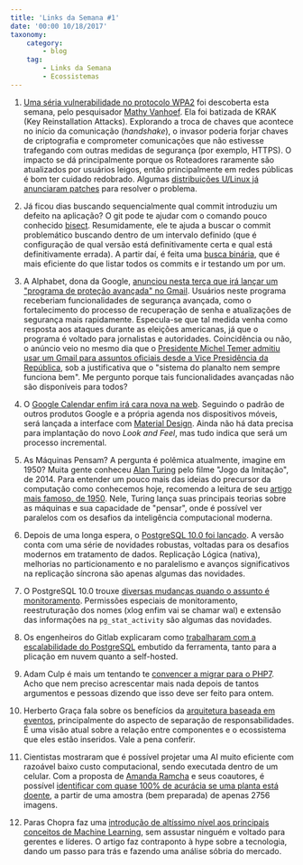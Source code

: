```yaml
---
title: 'Links da Semana #1'
date: '00:00 10/18/2017'
taxonomy:
    category:
        - blog
    tag:
        - Links da Semana
        - Ecossistemas
---
```


1. [Uma séria vulnerabilidade no protocolo WPA2](https://www.krackattacks.com/) foi descoberta esta semana, pelo pesquisador [Mathy Vanhoef](https://twitter.com/vanhoefm). Ela foi batizada de KRAK (Key Reinstallation Attacks). Explorando a troca de chaves que acontece no início da comunicação (_handshake_), o invasor poderia forjar chaves de criptografia e comprometer comunicações que não estivesse trafegando com outras medidas de segurança (por exemplo, HTTPS). O impacto se dá principalmente porque os Roteadores raramente são atualizados por usuários leigos, então principalmente em redes públicas é bom ter cuidado redobrado. Algumas [distribuições U/Linux já anunciaram patches](https://sempreupdate.com.br/amp/2017/10/ubuntu-debian-fedora-e-outras-distribuicoes-gnulinux-corrigem-bug-wpa2-krack.html) para resolver o problema.

1. Já ficou dias buscando sequencialmente qual commit introduziu um defeito na aplicação? O git pode te ajudar com o comando pouco conhecido [bisect](https://git-scm.com/docs/git-bisect). Resumidamente, ele te ajuda a buscar o commit problemático buscando dentro de um intervalo definido (que é configuração de qual versão está definitivamente certa e qual está definitivamente errada). A partir daí, é feita uma [busca binária](https://pt.wikipedia.org/wiki/Pesquisa_bin%C3%A1ria), que é mais eficiente do que  listar todos os commits e ir testando um por um.
1. A Alphabet, dona da Google, [anunciou nesta terça que irá lançar um "programa de proteção avançada" no Gmail](https://www.cnbc.com/2017/10/17/google-gmail-advanced-security-for-officials-and-journalists.html). Usuários neste programa receberiam funcionalidades de segurança avançada, como o fortalecimento do processo de recuperação de senha e atualizações de segurança mais rapidamente. Especula-se que tal medida venha como resposta aos ataques durante as eleições americanas, já que o programa é voltado para jornalistas e autoridades. Coincidência ou não, o anúncio veio no mesmo dia que o [Presidente Michel Temer admitiu usar um Gmail para assuntos oficiais desde a Vice Presidência da República](https://oglobo.globo.com/brasil/camara-torna-publico-celular-de-temer-estou-falando-com-presidente-esta-perfeitamente-21953572), sob a justificativa que o "sistema do planalto nem sempre funciona bem". Me pergunto porque tais funcionalidades avançadas não são disponíveis para todos?
1. O [Google Calendar enfim irá cara nova na web](https://googlediscovery.com/2017/10/17/google-calendar-ganha-nova-interface-com-material-design/amp/). Seguindo o padrão de outros produtos Google e a própria agenda nos dispositivos móveis, será lançada a interface com [Material Design](https://material.io/guidelines/). Ainda não há data precisa para implantação do novo _Look and Feel_, mas tudo indica que será um processo incremental.
1. As Máquinas Pensam? A pergunta é polêmica atualmente, imagine em 1950? Muita gente conheceu [Alan Turing](https://pt.wikipedia.org/wiki/Alan_Turing) pelo filme "Jogo da Imitação", de 2014. Para entender um pouco mais das ideias do precursor da computação como conhecemos hoje, recomendo a leitura de seu [artigo mais famoso, de 1950](http://www.loebner.net/Prizef/TuringArticle.html). Nele, Turing lança suas principais teorias sobre as máquinas e sua capacidade de "pensar", onde é possível ver paralelos com os desafios da inteligência computacional moderna.  
1. Depois de uma longa espera, o [PostgreSQL 10.0 foi lançado](https://www.postgresql.org/about/news/1786/). A versão conta com uma série de novidades robustas, voltadas para os desafios modernos em tratamento de dados. Replicação Lógica (nativa), melhorias no particionamento e no paralelismo e avanços significativos na replicação síncrona são apenas algumas das novidades.
1. O PostgreSQL 10.0 trouxe [diversas mudanças quando o assunto é monitoramento](https://pganalyze.com/blog/whats-new-in-postgres-10-monitoring-improvements.html). Permissões especiais de monitoramento, reestruturação dos nomes (xlog enfim vai se chamar wal) e extensão das informações na ``pg_stat_activity`` são algumas das novidades.
1. Os engenheiros do Gitlab explicaram como [trabalharam com a escalabilidade do PostgreSQL](https://about.gitlab.com/2017/10/02/scaling-the-gitlab-database/) embutido da ferramenta, tanto para a plicação em nuvem quanto a self-hosted.
1. Adam Culp é mais um tentando te [convencer a migrar para o PHP7](http://www.geekyboy.com/archives/1376). Acho que nem preciso acrescentar mais nada depois de tantos argumentos e pessoas dizendo que isso deve ser feito para ontem.
1. Herberto Graça fala sobre os benefícios da [arquitetura baseada em eventos](https://herbertograca.com/2017/10/05/event-driven-architecture/), principalmente do aspecto de separação de responsabilidades. É uma visão atual sobre a relação entre componentes e o ecossistema que eles estão inseridos. Vale a pena conferir.
1. Cientistas mostraram que é possível projetar uma AI muito eficiente com razoável baixo custo computacional, sendo executada dentro de um celular. Com a proposta de [Amanda Ramcha](http://amramcharan.com/) e seus coautores, é possível [identificar com quase 100% de acurácia se uma planta está doente](https://www.wired.com/story/plant-ai), a partir de uma amostra (bem preparada) de apenas 2756 imagens.
1. Paras Chopra faz uma [introdução de altíssimo nível aos principais conceitos de Machine Learning](https://growth.wingify.com/what-you-need-to-know-before-you-board-the-machine-learning-train-a81c513098fe), sem assustar ninguém e voltado para gerentes e líderes. O artigo faz contraponto à hype sobre a tecnologia, dando um passo para trás e fazendo uma análise sóbria do mercado.  
